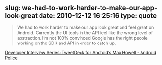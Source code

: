 slug: we-had-to-work-harder-to-make-our-app-look-great
date: 2010-12-12 16:25:16
type: quote
---

> We had to work harder to make our app look great and feel great on Android. Currently the UI tools in the API feel like the wrong level of abstraction. I’m not 100% convinced Google has the right people working on the SDK and API in order to catch up.

[Developer Interview Series: TweetDeck for Android’s Max Howell - Android Police](http://www.androidpolice.com/2010/11/14/developer-interview-series-tweetdeck-for-androids-max-howell/)
